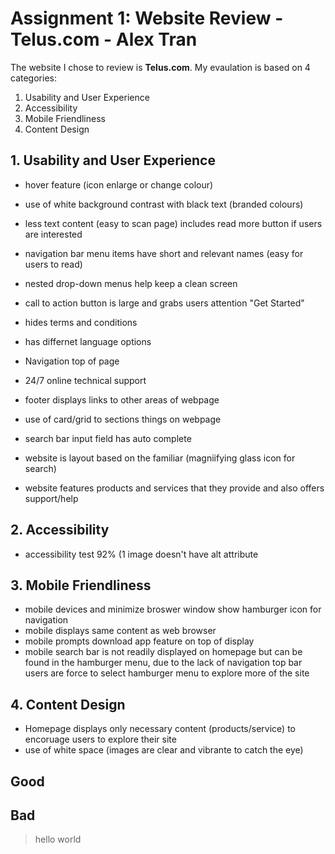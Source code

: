 # Assignment 1: Website Review - Telus.com - Alex Tran
The website I chose to review is **Telus.com**. My evaulation is based on 4 categories:

1. Usability and User Experience
2. Accessibility
3. Mobile Friendliness
4. Content Design

## 1. Usability and User Experience

- hover feature (icon enlarge or change colour)
- use of white background contrast with black text (branded colours)
- less text content (easy to scan page) includes read more button if users are interested
- navigation bar menu items have short and relevant names (easy for users to read)
- nested drop-down menus help keep a clean screen

- call to action button is large and grabs users attention "Get Started"

- hides terms and conditions
- has differnet language options
- Navigation top of page 
- 24/7 online technical support

- footer displays links to other areas of webpage

- use of card/grid to sections things on webpage

- search bar input field has auto complete
- website is layout based on the familiar (magniifying glass icon for search) 

- website features products and services that they provide and also offers support/help

## 2. Accessibility
- accessibility test 92% (1 image doesn't have alt attribute

## 3. Mobile Friendliness
- mobile devices and minimize broswer window show hamburger icon for navigation
- mobile displays same content as web browser
- mobile prompts download app feature on top of display
- mobile search bar is not readily displayed on homepage but can be found in the hamburger menu, due to the lack of navigation top bar users are force to select hamburger menu to explore more of the site

## 4. Content Design
- Homepage displays only necessary content (products/service) to encoruage users to explore their site
- use of white space (images are clear and vibrante to catch the eye)
## Good

## Bad

>hello world
